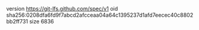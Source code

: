 version https://git-lfs.github.com/spec/v1
oid sha256:0208dfa6fd9f7abcd2afcceaa04a64c1395237d1afd7eecec40c8802bb2ff731
size 6836
